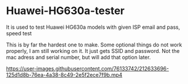 # Huawei-HG630a-tester
It is used to test Huawei HG630a models with given ISP email and pass, speed test

This is by far the hardest one to make. Some optional things do not work properly, I am still working on it. It just gets SSID and password. Not the mac adress and serial number, but will add that option later.

https://user-images.githubusercontent.com/76133742/212633696-125d1d8b-76ea-4a38-8c49-2e5f2ece7f9b.mp4


